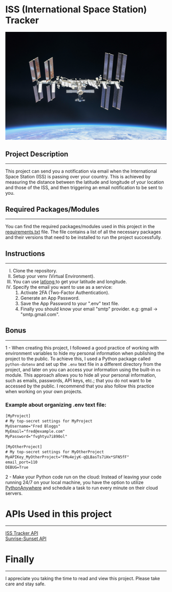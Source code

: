 # ISS (International Space Station) Tracker

<img src="iss_image.jpg"  alt="ISS Image"/>

## Project Description

<hr>
This project can send you a notification via email when the International Space Station (ISS) is passing over your country. 
This is achieved by measuring the distance between the latitude and longitude of your location and those of the ISS, 
and then triggering an email notification to be sent to you.

## Required Packages/Modules

<hr>

You can find the required packages/modules used in this project in the [requirements.txt](./requirements.txt) file.
The file contains a list of all the necessary packages and their versions that need to be installed to run the project
successfully.

## Instructions

<hr>

<ol type="I">
<li>Clone the repository.</li>
<li>Setup your venv (Virtual Environment).</li>
<li>You can use <a href="https://latlong.net">latlong </a> to get your latitude and longitude.</li>
<li>Specify the email you want to use as a service:
    <ol type="1">
        <li>Activate 2FA (Two-Factor Authentication).</li>
        <li>Generate an App Password.</li>
        <li>Save the App Password to your ".env" text file.</li>
        <li>Finally you should know your email "smtp" provider. e.g: gmail -> "smtp.gmail.com".</li>
    </ol>
</li>
</ol>

## Bonus

<hr>

1 - When creating this project, I followed a good practice of working with environment variables to hide my personal
information when publishing the project to the public.
To achieve this, I used a Python package called ```python-dotenv``` and set up the ```.env``` text file in a different
directory from the project,
and later on you can access your information using the built-in ```os``` module.
This approach allows you to hide all your personal information, such as emails, passwords, API keys, etc.; that you do
not want to be accessed by the public.
I recommend that you also follow this practice when working on your own projects.

### Example about organizing .env text file:

```
[MyProject]
# My top-secret settings for MyProject
MyUsername="Fred Bloggs"
MyEmail="fred@example.com"
MyPassword="fvghtyu7i890ol"
 
[MyOtherProject]
# My top-secret settings for MyOtherProject
MyAPIKey_MyOtherProject="FMu4ejyK-qQLBasTs7iHx*SFN5fF"
email_port=110
DEBUG=True
```

2 - Make your Python code run on the cloud:
Instead of leaving your code running 24/7 on your local machine, 
you have the option to utilize [PythonAnywhere](https://www.pythonanywhere.com/) 
and schedule a task to run every minute on their cloud servers.

# APIs Used in this project
<hr>

[ISS Tracker API](https://open-notify.org/)
<br>
[Sunrise-Sunset API](https://sunrise-sunset.org/api)

# Finally
<hr>

I appreciate you taking the time to read and view this project. Please take care and stay safe.



